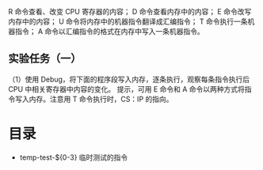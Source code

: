 R 命令查看、改变 CPU 寄存器的内容；
D 命令查看内存中的内容；
E 命令改写内存中的内容；
U 命令将内存中的机器指令翻译成汇编指令；
T 命令执行一条机器指令；
A 命令以汇编指令的格式在内存中写入一条机器指令。

## 实验任务（一）

（1）使用 Debug，将下面的程序段写入内存，逐条执行，观察每条指令执行后 CPU 中相关寄存器中内容的变化。
提示，可用 E 命令和 A 命令以两种方式将指令写入内存。注意用 T 命令执行时，CS：IP 的指向。


# 目录

- temp-test-${0-3}
  临时测试的指令